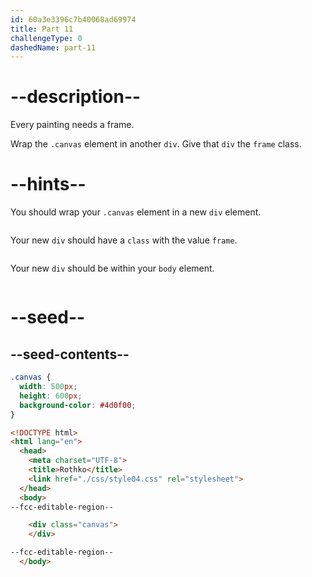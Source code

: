 ```yaml
---
id: 60a3e3396c7b40068ad69974
title: Part 11
challengeType: 0
dashedName: part-11
---
```


# --description--

Every painting needs a frame.

Wrap the `.canvas` element in another `div`. Give that `div` the `frame` class.
# --hints--

You should wrap your `.canvas` element in a new `div` element.

```js

```

Your new `div` should have a `class` with the value `frame`.

```js

```

Your new `div` should be within your `body` element.

```js

```

# --seed--

## --seed-contents--

```css
.canvas {
  width: 500px;
  height: 600px;
  background-color: #4d0f00;
}
```

```html
<!DOCTYPE html>
<html lang="en">
  <head>
    <meta charset="UTF-8">
    <title>Rothko</title>
    <link href="./css/style04.css" rel="stylesheet">
  </head>
  <body>
--fcc-editable-region--

    <div class="canvas">
    </div>

--fcc-editable-region--
  </body>
  ```
